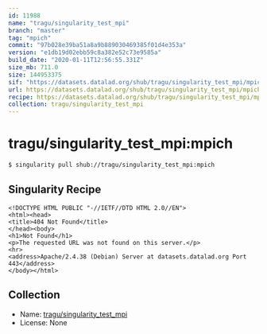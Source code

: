 ```yaml
---
id: 11988
name: "tragu/singularity_test_mpi"
branch: "master"
tag: "mpich"
commit: "97b028e39ba51a8a9b889030469385f01d4e353a"
version: "e1db19d02ebb59c8a382e52c73e9585a"
build_date: "2020-01-11T12:56:55.331Z"
size_mb: 711.0
size: 144953375
sif: "https://datasets.datalad.org/shub/tragu/singularity_test_mpi/mpich/2020-01-11-97b028e3-e1db19d0/e1db19d02ebb59c8a382e52c73e9585a.sif"
url: https://datasets.datalad.org/shub/tragu/singularity_test_mpi/mpich/2020-01-11-97b028e3-e1db19d0/
recipe: https://datasets.datalad.org/shub/tragu/singularity_test_mpi/mpich/2020-01-11-97b028e3-e1db19d0/Singularity
collection: tragu/singularity_test_mpi
---
```


# tragu/singularity_test_mpi:mpich

```bash
$ singularity pull shub://tragu/singularity_test_mpi:mpich
```

## Singularity Recipe

```singularity
<!DOCTYPE HTML PUBLIC "-//IETF//DTD HTML 2.0//EN">
<html><head>
<title>404 Not Found</title>
</head><body>
<h1>Not Found</h1>
<p>The requested URL was not found on this server.</p>
<hr>
<address>Apache/2.4.38 (Debian) Server at datasets.datalad.org Port 443</address>
</body></html>
```

## Collection

 - Name: [tragu/singularity_test_mpi](https://github.com/tragu/singularity_test_mpi)
 - License: None

